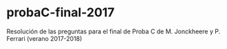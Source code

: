 # probaC-final-2017
Resolución de las preguntas para el final de Proba C de M. Jonckheere y P. Ferrari (verano 2017-2018)
